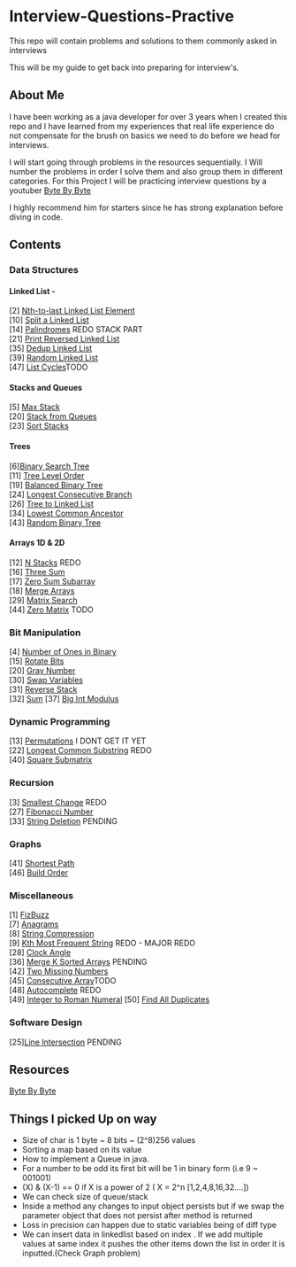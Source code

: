 # Interview-Questions-Practive
This repo will contain problems and solutions to them commonly asked in interviews

This will be my guide to get back into preparing for interview's. 

## About Me

I have been working as a java developer for over 3 years when I created this repo and I 
have learned from my experiences that real life experience do not compensate for the 
brush on basics we need to do before we head for interviews. 

I will start going through problems in the resources sequentially. I Will number the problems 
in order I solve them and also group them in different categories. For this Project I will be 
practicing interview questions by a youtuber [Byte By Byte](https://www.youtube.com/channel/UCWSYAntBbdd2SLYUqPIxo0w/featured)

I highly recommend him for starters since he has strong explanation before diving in code. 

## Contents

### Data Structures

#### Linked List - 
[2] [Nth-to-last Linked List Element](https://www.youtube.com/watch?v=i7v1UWlaYrI&t)<br>
[10] [Split a Linked List](https://www.youtube.com/watch?v=lMxYBLqt1Mg) <br>
[14] [Palindromes](https://www.youtube.com/watch?v=Os5FM4KQtxw&t) REDO STACK PART<br>
[21] [Print Reversed Linked List](https://www.youtube.com/watch?v=IR2X5Mw3StY)<br>
[35] [Dedup Linked List](https://www.youtube.com/watch?v=2X9cdj6Ng0w)<br>
[39] [Random Linked List](https://www.youtube.com/watch?v=xF9goDxk5nM)<br>
[47] [List Cycles](https://www.youtube.com/watch?v=dvOilHNRzZs)TODO

#### Stacks and Queues
[5] [Max Stack](https://www.youtube.com/watch?v=0bpDvc2VjPU)<br>
[20] [Stack from Queues](https://www.youtube.com/watch?v=Qk7obcDReHE)<br>
[23] [Sort Stacks](https://www.youtube.com/watch?v=nll-b4GeiX4)<br>


#### Trees
[6][Binary Search Tree](https://www.youtube.com/watch?v=dB9aikwZttY)<br>
[11] [Tree Level Order](https://www.youtube.com/watch?v=eltLoCIDIes)<br>
[19] [Balanced Binary Tree](https://www.youtube.com/watch?v=nOcFiGl5Vy4)<br>
[24] [Longest Consecutive Branch](https://www.youtube.com/watch?v=r2Vn6ztdSP0)<br>
[26] [Tree to Linked List](https://www.youtube.com/watch?v=Dte6EF1nHNo)<br>
[34] [Lowest Common Ancestor](https://www.youtube.com/watch?v=zHP9vhpUKEQ)<br>
[43] [Random Binary Tree](https://www.youtube.com/watch?v=nj5jFhglw8U)


#### Arrays 1D & 2D
[12] [N Stacks](https://www.youtube.com/watch?v=DxW7VAsdX0o) REDO <br>
[16] [Three Sum](https://www.youtube.com/watch?v=-AMHUdZc9ss)<br>
[17] [Zero Sum Subarray](https://www.youtube.com/watch?v=hLcYp67wCcM)<br>
[18] [Merge Arrays](https://www.youtube.com/watch?v=rZ9lcXCWSUg)<br>
[29] [Matrix Search](https://www.youtube.com/watch?v=bK7BCWICvpQ)<br>
[44] [Zero Matrix](https://www.youtube.com/watch?v=ZzpJgRvqSJQ) TODO

### Bit Manipulation
[4] [Number of Ones in Binary](https://www.youtube.com/watch?v=8iWIpkFgZ64)<br>
[15] [Rotate Bits](https://www.youtube.com/watch?v=uDqUb50Bmvs) <br>
[20] [Gray Number](https://www.youtube.com/watch?v=LqxtPV8xKeI)<br>
[30] [Swap Variables](https://www.youtube.com/watch?v=DtnH3V_Vjek)<br>
[31] [Reverse Stack](https://www.youtube.com/watch?v=dQsZP8UvHVk)<br>
[32] [Sum](https://www.youtube.com/watch?v=te4q1ivGons)
[37] [Big Int Modulus](https://www.youtube.com/watch?v=5LCuroQltsc)

### Dynamic Programming

[13] [Permutations](https://www.youtube.com/watch?v=IPWmrjE1_MU) I DONT GET IT YET<br>
[22] [Longest Common Substring](https://www.youtube.com/watch?v=aVFWW3pBQFo) REDO <br>
[40] [Square Submatrix](https://www.youtube.com/watch?v=NYeVhmWsWec)

### Recursion
[3] [Smallest Change](https://www.youtube.com/watch?v=qH7fVuYlOOc) REDO <br/>
[27] [Fibonacci Number](https://www.youtube.com/watch?v=Nki9hhW-tAI)<br>
[33] [String Deletion](https://www.youtube.com/watch?v=A6fDK8Vc7-U) PENDING <br>

### Graphs
[41] [Shortest Path](https://www.youtube.com/watch?v=SmnUqWmWvz0) <br>
[46] [Build Order](https://www.youtube.com/watch?v=WqV-pxNUAYA)

### Miscellaneous
[1] [FizBuzz](https://www.youtube.com/watch?v=c0OMPDLef08)<br>
[7] [Anagrams](https://www.youtube.com/watch?v=6W_Fve7qIe4)<br>
[8] [String Compression](https://www.youtube.com/watch?v=XMKMgzU1uiw)<br>
[9] [Kth Most Frequent String](https://www.youtube.com/watch?v=HlBG2O8ydhw) REDO - MAJOR REDO <br/>
[28] [Clock Angle](https://www.youtube.com/watch?v=LFAhxzqvyps)<br>
[36] [Merge K Sorted Arrays](https://www.youtube.com/watch?v=6bvnZzwiKzs) PENDING<br>
[42] [Two Missing Numbers](https://www.youtube.com/watch?v=75Jrba2uGFM)<br>
[45] [Consecutive Array](https://www.youtube.com/watch?v=1t-082mMScY)TODO<br>
[48] [Autocomplete](https://www.youtube.com/watch?v=NZ3lP33mXlY) REDO<br>
[49] [Integer to Roman Numeral](https://www.youtube.com/watch?v=LBsvAwQbVdw)
[50] [Find All Duplicates](https://www.youtube.com/watch?v=GeHOlt_QYz8)

### Software Design
[25][Line Intersection](https://www.youtube.com/watch?v=OOtD38U5VWk) PENDING<br>

## Resources
[Byte By Byte](https://www.youtube.com/channel/UCWSYAntBbdd2SLYUqPIxo0w/featured)



## Things I picked Up on way
* Size of char is 1 byte ~ 8 bits ~ (2^8)256 values
* Sorting a map based on its value
* How to implement a Queue in java.
* For a number to be odd its first bit will be 1 in binary form (i.e 9 ~ 001001)
* (X) & (X-1) == 0 if X is a power of 2 ( X = 2^n [1,2,4,8,16,32....]) 
* We can check size of queue/stack
* Inside a method any changes to input object persists but if we swap the parameter object that does not persist after method is returned 
* Loss in precision can happen due to static variables being of diff type
* We can insert data in linkedlist based on index . If we add multiple values at same index
it pushes the other items down the list in order it is inputted.(Check Graph problem)